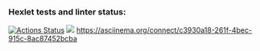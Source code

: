 ### Hexlet tests and linter status:
[![Actions Status](https://github.com/nneymyshev/frontend-project-44/workflows/hexlet-check/badge.svg)](https://github.com/nneymyshev/frontend-project-44/actions)
<a href="https://codeclimate.com/github/nneymyshev/frontend-project-44/maintainability"><img src="https://api.codeclimate.com/v1/badges/96d9cc244eec100a2aa0/maintainability" /></a>
https://asciinema.org/connect/c3930a18-261f-4bec-915c-8ac87452bcba
